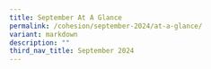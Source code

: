 ```yaml
---
title: September At A Glance
permalink: /cohesion/september-2024/at-a-glance/
variant: markdown
description: ""
third_nav_title: September 2024
---
```

